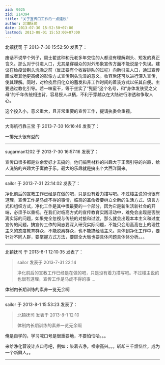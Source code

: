 ```yaml
---
aid: 9025
zid: 214394
title: "关于宣传口工作的一点建议"
author: 北镇抚司
date: 2013-07-30 15:52:50+07:00
lastmod: 2013-08-01 15:53:00+07:00
---
```


北镇抚司 于 2013-7-30 15:52:50 发表了：

废话不说举个列子，周士翟这种和元老多年交往的人都没有理解剃头、短发的真正含义。那么对于引进人口，尤其是穿越众的对外形象宣传方面不能说是个失误。建议在检疫营剃头洗澡之前（反正要有个收容排队的过程）向新引进人口，通过宣传画或者其他更高级的影像方式宣传剃头洗澡的意义。收容后还可以进行深入宣传，使其理解。同时，对检疫后归化众的蓄发和非工作时间的着装方式以任其自便。主要通过教化引导。若一味蛮干，等于坐实了“髡匪”这个名号，和“身体发肤受之父母”的千年传统相违背，容易授人以柄，不利于穿越众在大陆进行渗透和争取人心。

这个投入小，意义重大，且非常重要的宣传工作，提请执委会重视。

---

大海航行靠三宝 于 2013-7-30 16:16:46 发表了：

一排光头很有型的

---

sugarman1202 于 2013-7-30 16:57:16 发表了：

宣传口很多都是业余爱好才去搞的。他们搞黑材料的兴趣大于正面引导的兴趣，给人洗脑的兴趣大于寓教于乐。最大的乐趣就是搞出个大西洋国来。

---

sailor 于 2013-7-31 22:14:02 发表了：

净化前后的宣教工作已经是在做的吧，只是没有着力描写吧。不过楼主说的也很有道理，宣传工作是马虎不得的事情，临高的革命者要树立全新的生活方式、语言方式和组织方式，净化工作是其中很最要的一个部分，因为它是新生活新社会的开端，必须予以重视。在我们对临高方式的宣传教育实践活动中，难免会出现是否脱离实际的问题，如果完全忽视与传统的对接和过渡，那么就会出现本本主义和过度宣传的问题，搞宣传工作的同志要深入研究实际问题，不能只会用高高在上的理性主义的态度教育群众，不能脱离群众，也不能搞经验主义。具体到净化工作中，要针对不同人群，要掌握方式方法，要顾全大局也要具体问题具体体分析。。。

---

北镇抚司 于 2013-8-1 12:10:35 发表了：

> sailor 发表于 2013-7-31 22:14
>
> 净化前后的宣教工作已经是在做的吧，只是没有着力描写吧。不过楼主说的也很有道理，宣传工作是马虎不得的事 ...

体制内长期训练的素养一览无余啊

---

sailor 于 2013-8-1 15:53:23 发表了：

> 北镇抚司 发表于 2013-8-1 12:10
>
> 体制内长期训练的素养一览无余啊

俺是自学的，学习喊口号是很重要地，不要怕怕哈。。。

来给净化营设计点口号吧，例如：染着去净，祖宗高兴。。。斩却三千烦恼丝，成为一个新鲜人。。

---
